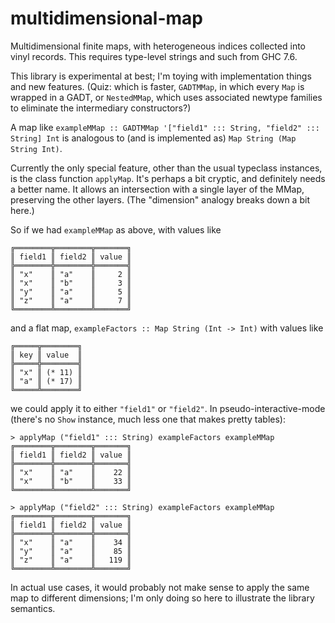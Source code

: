 multidimensional-map
====================

Multidimensional finite maps, with heterogeneous indices collected into vinyl records.  This requires type-level strings and such from GHC 7.6.

This library is experimental at best; I'm toying with implementation things and new features.  (Quiz: which is faster, `GADTMMap`, in which every `Map` is wrapped in a GADT, or `NestedMMap`, which uses associated newtype families to eliminate the intermediary constructors?)

A map like `exampleMMap :: GADTMMap '["field1" ::: String, "field2" ::: String] Int` is analogous to (and is implemented as) `Map String (Map String Int)`.


Currently the only special feature, other than the usual typeclass instances, is the class function `applyMap`.  It's perhaps a bit cryptic, and definitely needs a better name.  It allows an intersection with a single layer of the MMap, preserving the other layers.  (The "dimension" analogy breaks down a bit here.)  

So if we had `exampleMMap` as above, with values like

    ╔════════╦════════╦═══════╗
    ║ field1 ║ field2 ║ value ║
    ╠════════╬════════╬═══════╣
    ║ "x"    ║ "a"    ║     2 ║
    ║ "x"    ║ "b"    ║     3 ║
    ║ "y"    ║ "a"    ║     5 ║
    ║ "z"    ║ "a"    ║     7 ║
    ╚════════╩════════╩═══════╝

and a flat map, `exampleFactors :: Map String (Int -> Int)` with values like

    ╔═════╦════════╗
    ║ key ║ value  ║
    ╠═════╬════════╣
    ║ "x" ║ (* 11) ║
    ║ "a" ║ (* 17) ║
    ╚═════╩════════╝

we could apply it to either `"field1"` or `"field2"`.  In pseudo-interactive-mode (there's no `Show` instance, much less one that makes pretty tables):

    > applyMap ("field1" ::: String) exampleFactors exampleMMap
    ╔════════╦════════╦═══════╗
    ║ field1 ║ field2 ║ value ║
    ╠════════╬════════╬═══════╣
    ║ "x"    ║ "a"    ║    22 ║
    ║ "x"    ║ "b"    ║    33 ║
    ╚════════╩════════╩═══════╝

    > applyMap ("field2" ::: String) exampleFactors exampleMMap
    ╔════════╦════════╦═══════╗
    ║ field1 ║ field2 ║ value ║
    ╠════════╬════════╬═══════╣
    ║ "x"    ║ "a"    ║    34 ║
    ║ "y"    ║ "a"    ║    85 ║
    ║ "z"    ║ "a"    ║   119 ║
    ╚════════╩════════╩═══════╝

In actual use cases, it would probably not make sense to apply the same map to different dimensions; I'm only doing so here to illustrate the library semantics.
